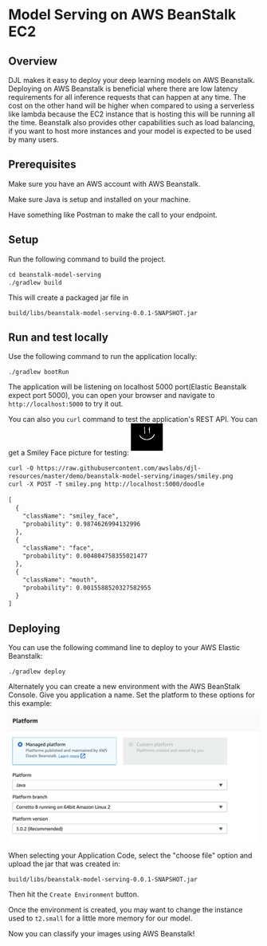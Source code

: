 # Model Serving on AWS BeanStalk EC2

## Overview
DJL makes it easy to deploy your deep learning models on AWS Beanstalk.
Deploying on AWS Beanstalk is beneficial where there are low latency requirements 
for all inference requests that can happen at any time. 
The cost on the other hand will be higher when compared to using a serverless like lambda
because the EC2 instance that is hosting this will be running all the time. 
Beanstalk also provides other capabilities such as load balancing, if you want 
to host more instances and your model is expected to be used by many users.

## Prerequisites
Make sure you have an AWS account with AWS Beanstalk.

Make sure Java is setup and installed on your machine.

Have something like Postman to make the call to your endpoint.

## Setup
Run the following command to build the project.

```
cd beanstalk-model-serving
./gradlew build
```

This will create a packaged jar file in
```
build/libs/beanstalk-model-serving-0.0.1-SNAPSHOT.jar
```

## Run and test locally

Use the following command to run the application locally:
```
./gradlew bootRun
```

The application will be listening on localhost 5000 port(Elastic Beanstalk expect port 5000),
you can open your browser and navigate to `http://localhost:5000` to try it out.

You can also you `curl` command to test the application's REST API.
You can get a Smiley Face picture for testing:
![Smiley Face](https://github.com/awslabs/djl-resources/raw/master/demo/beanstalk-model-serving/images/smiley.png)

```
curl -O https://raw.githubusercontent.com/awslabs/djl-resources/master/demo/beanstalk-model-serving/images/smiley.png
curl -X POST -T smiley.png http://localhost:5000/doodle

[
  {
    "className": "smiley_face",
    "probability": 0.9874626994132996
  },
  {
    "className": "face",
    "probability": 0.004804758355021477
  },
  {
    "className": "mouth",
    "probability": 0.0015588520327582955
  }
]
```

## Deploying
You can use the following command line to deploy to your AWS Elastic Beanstalk:
```
./gradlew deploy
```

Alternately you can create a new environment with the AWS BeanStalk Console.
Give you application a name. Set the platform to these options for this example:

![Platform Select Option](https://github.com/awslabs/djl-resources/raw/master/demo/beanstalk-model-serving/images/platform.png)

When selecting your Application Code, select the "choose file" option and
upload the jar that was created in:
```
build/libs/beanstalk-model-serving-0.0.1-SNAPSHOT.jar
```

Then hit the `Create Environment` button.

Once the environment is created, you may want to change the instance used to `t2.small` for a little more memory for our model.

Now you can classify your images using AWS Beanstalk!
